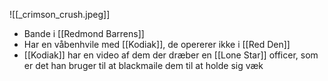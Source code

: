 ![[_crimson_crush.jpeg]]
* Bande i [[Redmond Barrens]]
* Har en våbenhvile med [[Kodiak]], de opererer ikke i [[Red Den]]
* [[Kodiak]] har en video af dem der dræber en [[Lone Star]] officer, som er det han bruger til at blackmaile dem til at holde sig væk

